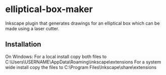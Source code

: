 elliptical-box-maker
====================

Inkscape plugin that generates drawings for an elliptical box which can be made using a laser cutter.

Installation
------------
On Windows: 
For a local install copy both files to C:\Users\USERNAME\AppData\Roaming\inkscape\extensions
For a system wide install copy the files to C:\Program Files\Inkscape\share\extensions
